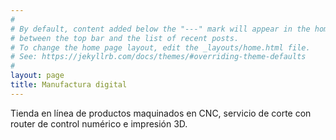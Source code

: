```yaml
---
#
# By default, content added below the "---" mark will appear in the home page
# between the top bar and the list of recent posts.
# To change the home page layout, edit the _layouts/home.html file.
# See: https://jekyllrb.com/docs/themes/#overriding-theme-defaults
#
layout: page
title: Manufactura digital
---
```

Tienda en línea de productos maquinados en CNC, servicio de corte con router de control numérico e impresión 3D.
